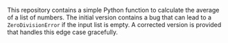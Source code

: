 This repository contains a simple Python function to calculate the average of a list of numbers.  The initial version contains a bug that can lead to a `ZeroDivisionError` if the input list is empty.  A corrected version is provided that handles this edge case gracefully.
